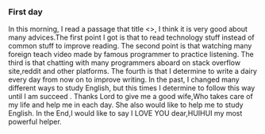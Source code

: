 ### First day

In this morning, I read a passage that title <<How a programmer studies English>>, I think it is very good about many advices.The first point I got is that to read technology stuff instead of common stuff to improve reading.
The second point is that watching many foreign teach video made by famous programmer to practice listening.
The third is that chatting with many programmers aboard on stack overflow site,reddit and other platforms. 
The fourth is that I determine to write a dairy every day from now on to improve writing. 
In the past, I changed many different ways to study English, but this times I determine to follow this way until I am succeed .
Thanks Lord to give me a good wife,Who takes care of my life and help me in each day. 
She also would like to help me to study English. In the End,I would like to say I LOVE YOU dear,HUIHUI my most powerful helper.
